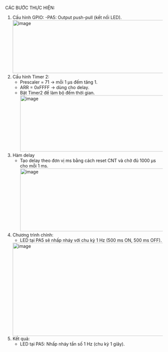 CÁC BƯỚC THỰC HIỆN:
1. Cấu hình GPIO:
   -PA5: Output push-pull (kết nối LED).
   <img width="563" height="170" alt="image" src="https://github.com/user-attachments/assets/c7a7d1b5-86ef-4d50-b46e-47b5b5fcbb86" />
2. Cấu hình Timer 2:
   - Prescaler = 71 → mỗi 1 µs đếm tăng 1.
   - ARR = 0xFFFF → dùng cho delay.
   - Bật Timer2 để làm bộ đếm thời gian.
     <img width="654" height="180" alt="image" src="https://github.com/user-attachments/assets/00ef2b9d-90a6-4200-8608-6f8ff14ff8af" />
3. Hàm delay
   - Tạo delay theo đơn vị ms bằng cách reset CNT và chờ đủ 1000 µs cho mỗi 1 ms.
     <img width="654" height="201" alt="image" src="https://github.com/user-attachments/assets/d10b38cc-88f6-4b7e-b52d-76abcb8dcec3" />
4. Chương trình chính:
   - LED tại PA5 sẽ nhấp nháy với chu kỳ 1 Hz (500 ms ON, 500 ms OFF).
   <img width="710" height="298" alt="image" src="https://github.com/user-attachments/assets/313c5235-dc3a-463e-84ab-5220e81e5273" />
5. Kết quả:
   - LED tại PA5: Nhấp nháy tần số 1 Hz (chu kỳ 1 giây).
